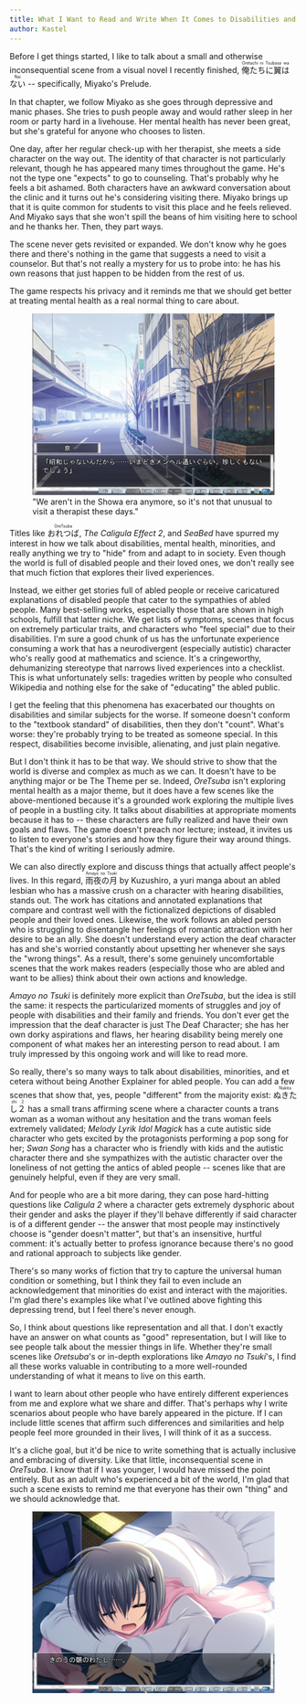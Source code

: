 ```yaml
---
title: What I Want to Read and Write When It Comes to Disabilities and Related Subjects
author: Kastel
---
```


Before I get things started, I like to talk about a small and otherwise inconsequential scene from a visual novel I recently finished, <ruby>俺たちに翼はない<rt>Oretachi ni Tsubasa wa Nai</rt></ruby> -- specifically, Miyako's Prelude.

In that chapter, we follow Miyako as she goes through depressive and manic phases. She tries to push people away and would rather sleep in her room or party hard in a livehouse. Her mental health has never been great, but she's grateful for anyone who chooses to listen.

One day, after her regular check-up with her therapist, she meets a side character on the way out. The identity of that character is not particularly relevant, though he has appeared many times throughout the game. He's not the type one "expects" to go to counseling. That's probably why he feels a bit ashamed. Both characters have an awkward conversation about the clinic and it turns out he's considering visiting there. Miyako brings up that it is quite common for students to visit this place and he feels relieved. And Miyako says that she won't spill the beans of him visiting here to school and he thanks her. Then, they part ways.

The scene never gets revisited or expanded. We don't know why he goes there and there's nothing in the game that suggests a need to visit a counselor. But that's not really a mystery for us to probe into: he has his own reasons that just happen to be hidden from the rest of us.

The game respects his privacy and it reminds me that we should get better at treating mental health as a real normal thing to care about.

<figure class="image">
  <img src="/blog/img/5_img1.png" alt="A screenshot of Oretachi ni Tsubasa wa Nai, with the textbox reading, in Japanese: 'We aren't in the Showa era anymore, so it's not that unusual to visit a therapist these days.'">

  <figcaption>
    "We aren't in the Showa era anymore, so it's not that unusual to visit a therapist these days."
  </figcaption>
</figure>

Titles like <ruby>おれつば<rt>OreTsuba</rt></ruby>, <cite>The Caligula Effect 2</cite>, and <cite>SeaBed</cite> have spurred my interest in how we talk about disabilities, mental health, minorities, and really anything we try to "hide" from and adapt to in society. Even though the world is full of disabled people and their loved ones, we don't really see that much fiction that explores their lived experiences.

Instead, we either get stories full of abled people or receive  caricatured explanations of disabled people that cater to the sympathies of abled people. Many best-selling works, especially those that are shown in high schools, fulfill that latter niche. We get lists of symptoms, scenes that focus on extremely particular traits, and characters who "feel special" due to their disabilities. I'm sure a good chunk of us has the unfortunate experience consuming a work that has a neurodivergent (especially autistic) character who's really good at mathematics and science. It's a cringeworthy, dehumanizing stereotype that narrows lived experiences into a checklist. This is what unfortunately sells: tragedies written by people who consulted Wikipedia and nothing else for the sake of "educating" the abled public.

I get the feeling that this phenomena has exacerbated our thoughts on disabilities and similar subjects for the worse. If someone doesn't conform to the "textbook standard" of disabilities, then they don't "count". What's worse: they're probably trying to be treated as someone special. In this respect, disabilities become invisible, alienating, and just plain negative.

But I don't think it has to be that way. We should strive to show that the world is diverse and complex as much as we can. It doesn't have to be anything major or be The Theme per se. Indeed, <cite>OreTsuba</cite> isn't exploring mental health as a major theme, but it does have a few scenes like the above-mentioned because it's a grounded work exploring the multiple lives of people in a bustling city. It talks about disabilities at appropriate moments because it has to -- these characters are fully realized and have their own goals and flaws. The game doesn't preach nor lecture; instead, it invites us to listen to everyone's stories and how they figure their way around things. That's the kind of writing I seriously admire.

We can also directly explore and discuss things that actually affect people's lives. In this regard, <ruby>雨夜の月<rt>Amayo no Tsuki</rt></ruby> by Kuzushiro, a yuri manga about an abled lesbian who has a massive crush on a character with hearing disabilities, stands out. The work has citations and annotated explanations that compare and contrast well with the fictionalized depictions of disabled people and their loved ones. Likewise, the work follows an abled person who is struggling to disentangle her feelings of romantic attraction with her desire to be an ally. She doesn't understand every action the deaf character has and she's worried constantly about upsetting her whenever she says the "wrong things". As a result, there's some genuinely uncomfortable scenes that the work makes readers (especially those who are abled and want to be allies) think about their own actions and knowledge.

<cite>Amayo no Tsuki</cite> is definitely more explicit than <cite>OreTsuba</cite>, but the idea is still the same: it respects the particularized moments of struggles and joy of people with disabilities and their family and friends. You don't ever get the impression that the deaf character is just The Deaf Character; she has her own dorky aspirations and flaws, her hearing disability being merely one component of what makes her an interesting person to read about. I am truly impressed by this ongoing work and will like to read more.

So really, there's so many ways to talk about disabilities, minorities, and et cetera without being Another Explainer for abled people. You can add a few scenes that show that, yes, people "different" from the majority exist: <ruby>ぬきたし２<rt>Nukitashi 2</rt></ruby> has a small trans affirming scene where a character counts a trans woman as a woman without any hesitation and the trans woman feels extremely validated; <cite>Melody Lyrik Idol Magick</cite> has a cute autistic side character who gets excited by the protagonists performing a pop song for her; <cite>Swan Song</cite> has a character who is friendly with kids and the autistic character there and she sympathizes with the autistic character over the loneliness of not getting the antics of abled people -- scenes like that are genuinely helpful, even if they are very small.

And for people who are a bit more daring, they can pose hard-hitting questions like <i>Caligula 2</i> where a character gets extremely dysphoric about their gender and asks the player if they'll behave differently if said character is of a different gender -- the answer that most people may instinctively choose is "gender doesn't matter", but that's an insensitive, hurtful comment: it's actually better to profess ignorance because there's no good and rational approach to subjects like gender.

There's so many works of fiction that try to capture the universal human condition or something, but I think they fail to even include an acknowledgement that minorities do exist and interact with the majorities. I'm glad there's examples like what I've outlined above fighting this depressing trend, but I feel there's never enough.

So, I think about questions like representation and all that. I don't exactly have an answer on what counts as "good" representation, but I will like to see people talk about the messier things in life. Whether they're small scenes like <cite>Oretsuba</cite>'s or in-depth explorations like <cite>Amayo no Tsuki</cite>'s, I find all these works valuable in contributing to a more well-rounded understanding of what it means to live on this earth.

I want to learn about other people who have entirely different experiences from me and explore what we share and differ. That's perhaps why I write scenarios about people who have barely appeared in the picture. If I can include little scenes that affirm such differences and similarities and help people feel more grounded in their lives, I will think of it as a success.

It's a cliche goal, but it'd be nice to write something that is actually inclusive and embracing of diversity. Like that little, inconsequential scene in <cite>OreTsuba</cite>. I know that if I was younger, I would have missed the point entirely. But as an adult who's experienced a bit of the world, I'm glad that such a scene exists to remind me that everyone has their own "thing" and we should acknowledge that.

<figure class="image">
  <img src="/blog/img/5_img2.png" alt="">
</figure>
